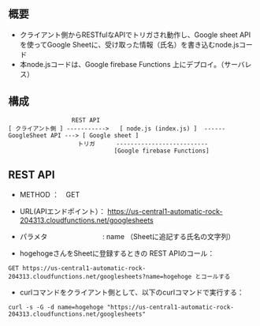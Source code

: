 ## 概要
- クライアント側からRESTfulなAPIでトリガされ動作し、Google sheet APIを使ってGoogle Sheetに、受け取った情報（氏名）を書き込むnode.jsコード
- 本node.jsコードは、Google firebase Functions 上にデプロイ。（サーバレス）

## 構成
```         
                  REST API
[ クライアント側 ] ----------->   [ node.js (index.js) ]  ------ GoogleSheet API ---> [ Google sheet ]
                  　トリガ      --------------------------
                              [Google firebase Functions]
```

## REST API
- METHOD              ：　GET
- URL(APIエンドポイント）： https://us-central1-automatic-rock-204313.cloudfunctions.net/googlesheets
- パラメタ　　　　　　　　:  name （Sheetに追記する氏名の文字列）

- hogehogeさんをSheetに登録するときの REST APIのコール：
```
GET https://us-central1-automatic-rock-204313.cloudfunctions.net/googlesheets?name=hogehoge とコールする
```

- curlコマンドをクライアント側として、以下のcurlコマンドで実行する：
```
curl -s -G -d name=hogehoge "https://us-central1-automatic-rock-204313.cloudfunctions.net/googlesheets"
```

